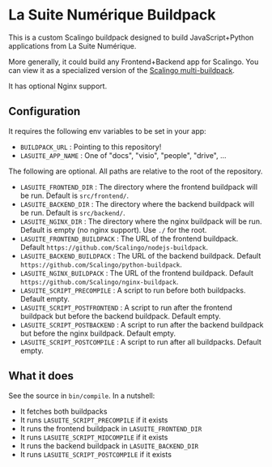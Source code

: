# La Suite Numérique Buildpack

This is a custom Scalingo buildpack designed to build JavaScript+Python applications from La Suite Numérique.

More generally, it could build any Frontend+Backend app for Scalingo. You can view it as a specialized version of the [Scalingo multi-buildpack](https://github.com/Scalingo/multi-buildpack).

It has optional Nginx support.

## Configuration

It requires the following env variables to be set in your app:

- `BUILDPACK_URL` : Pointing to this repository!
- `LASUITE_APP_NAME` : One of "docs", "visio", "people", "drive", ...

The following are optional. All paths are relative to the root of the repository.

- `LASUITE_FRONTEND_DIR` : The directory where the frontend buildpack will be run. Default is `src/frontend/`.
- `LASUITE_BACKEND_DIR` : The directory where the backend buildpack will be run. Default is `src/backend/`.
- `LASUITE_NGINX_DIR` : The directory where the nginx buildpack will be run. Default is empty (no nginx support). Use `./` for the root.
- `LASUITE_FRONTEND_BUILDPACK` : The URL of the frontend buildpack. Default `https://github.com/Scalingo/nodejs-buildpack`.
- `LASUITE_BACKEND_BUILDPACK` : The URL of the backend buildpack. Default `https://github.com/Scalingo/python-buildpack`.
- `LASUITE_NGINX_BUILDPACK` : The URL of the frontend buildpack. Default `https://github.com/Scalingo/nginx-buildpack`.
- `LASUITE_SCRIPT_PRECOMPILE` : A script to run before both buildpacks. Default empty.
- `LASUITE_SCRIPT_POSTFRONTEND` : A script to run after the frontend buildpack but before the backend buildpack. Default empty.
- `LASUITE_SCRIPT_POSTBACKEND` : A script to run after the backend buildpack but before the nginx buildpack. Default empty.
- `LASUITE_SCRIPT_POSTCOMPILE` : A script to run after all buildpacks. Default empty.


## What it does

See the source in `bin/compile`. In a nutshell:

- It fetches both buildpacks
- It runs `LASUITE_SCRIPT_PRECOMPILE` if it exists
- It runs the frontend buildpack in `LASUITE_FRONTEND_DIR`
- It runs `LASUITE_SCRIPT_MIDCOMPILE` if it exists
- It runs the backend buildpack in `LASUITE_BACKEND_DIR`
- It runs `LASUITE_SCRIPT_POSTCOMPILE` if it exists
